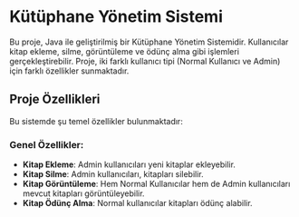 # Kütüphane Yönetim Sistemi
Bu proje, Java ile geliştirilmiş bir Kütüphane Yönetim Sistemidir. Kullanıcılar kitap ekleme, silme, görüntüleme ve ödünç alma gibi işlemleri gerçekleştirebilir. Proje, iki farklı kullanıcı tipi (Normal Kullanıcı ve Admin) için farklı özellikler sunmaktadır.

## Proje Özellikleri
Bu sistemde şu temel özellikler bulunmaktadır:

### Genel Özellikler:
- **Kitap Ekleme**: Admin kullanıcıları yeni kitaplar ekleyebilir.
- **Kitap Silme**: Admin kullanıcıları, kitapları silebilir.
- **Kitap Görüntüleme**: Hem Normal Kullanıcılar hem de Admin kullanıcıları mevcut kitapları görüntüleyebilir.
- **Kitap Ödünç Alma**: Normal kullanıcılar kitapları ödünç alabilir.

